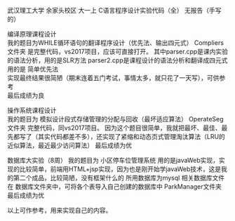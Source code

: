 武汉理工大学  余家头校区   大一上  C语言程序设计实验代码（全）  无报告（手写的）

编译原理课程设计  
我的题目为WHILE循环语句的翻译程序设计（优先法、输出四元式）
Compliers文件夹 是完整代码，vs2017项目，应该可直接打开。
其中parser.cpp是课内实验的语法分析，用的是SLR方法
parser2.cpp是课程设计的语法分析和翻译成四元式 用的是 简单优先法   
实现最终结果很简陋（期末连着五门考试，事情太多，就只花了一天写），可供参考   
最后成绩为良

操作系统课程设计  
我的题目为   模拟设计段式存储管理的分配与回收（最坏适应算法）
OperateSeg文件夹  完整代码，同vs2017项目。
因为这个题目很简单，我就把最坏、最佳、最先都写了（其实代码都差不多），还实现了紧缩和动态页式管理淘汰算法（LRU的近似算法，最近最少访问算法）   最后成绩为优

数据库大实验（8周）  我的题目为  小区停车位管理系统
用的是javaWeb实现，实现的比较简单，前端用HTML+jsp实现，因为也是刚开始学javaWeb技术，这是我的第二个成品，比较简陋，没有框架什么的
所用数据库为mysql  相关数据库文件在  数据库文件夹中，可将各个表导入自己创建的数据库中
ParkManager文件夹   最后成绩为优

以上可作参考，用来实现自己的内容。 
